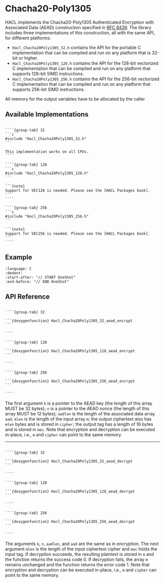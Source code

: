 # Chacha20-Poly1305

HACL implements the Chacha20-Poly1305 Authenticated Encryption with Associated Data (AEAD) construction specified in [RFC 8439].
The library includes three implementations of this construction, all with the same API, for different platforms:

* `Hacl_Chacha20Poly1305_32.h` contains the API for the portable C implementation that can be compiled and run on any platform that is 32-bit or higher.
* `Hacl_Chacha20Poly1305_128.h` contains the API for the 128-bit vectorized C implementation that can be compiled and run on any platform that supports 128-bit SIMD instructions.
* `Hacl_Chacha20Poly1305_256.h` contains the API for the 256-bit vectorized C implementation that can be compiled and run on any platform that supports 256-bit SIMD instructions.

All memory for the output variables have to be allocated by the caller.

## Available Implementations

`````{tabs}

````{group-tab} 32
```c
#include "Hacl_Chacha20Poly1305_32.h"
```

This implementation works on all CPUs.
````

````{group-tab} 128
```c
#include "Hacl_Chacha20Poly1305_128.h"
```

```{note}
Support for VEC128 is needed. Please see the [HACL Packages book].
```
````

````{group-tab} 256
```c
#include "Hacl_Chacha20Poly1305_256.h"
```

```{note}
Support for VEC256 is needed. Please see the [HACL Packages book].
```
````
`````

## Example

```{literalinclude} ../../../../tests/chacha20poly1305.cc
:language: C
:dedent:
:start-after: "// START OneShot"
:end-before: "// END OneShot"
```

## API Reference

`````{tabs}

````{group-tab} 32

```{doxygenfunction} Hacl_Chacha20Poly1305_32_aead_encrypt
```

````

````{group-tab} 128

```{doxygenfunction} Hacl_Chacha20Poly1305_128_aead_encrypt
```

````

````{group-tab} 256

```{doxygenfunction} Hacl_Chacha20Poly1305_256_aead_encrypt
```

````
`````

The first argument `k` is a pointer to the AEAD key (the length of this array MUST be 32 bytes);
`n` is a pointer to the AEAD nonce (the length of this array MUST be 12 bytes);
`aadlen` is the length of the associated data array `aad`;
`mlen` is the length of the input array `m`;
the output ciphertext also has `mlen` bytes and is stored in `cipher`;
the output tag has a length of 16 bytes and is stored in `mac`.
Note that encryption and decryption can be executed in-place, i.e., `m` and `cipher` can point to the same memory.

-------------------------------------------------------------------------------

`````{tabs}

````{group-tab} 32

```{doxygenfunction} Hacl_Chacha20Poly1305_32_aead_decrypt
```

````

````{group-tab} 128

```{doxygenfunction} Hacl_Chacha20Poly1305_128_aead_decrypt
```

````

````{group-tab} 256

```{doxygenfunction} Hacl_Chacha20Poly1305_256_aead_decrypt
```

````
`````

The arguments `k`, `n`, `aadlen`, and `aad` are the same as in encryption.
The next argument `mlen` is the length of the input ciphertext cipher and `mac` holds the input tag.
If decryption succeeds, the resulting plaintext is stored in `m` and the function returns the success code 0.
If decryption fails, the array `m` remains unchanged and the function returns the error code 1.
Note that encryption and decryption can be executed in-place, i.e., `m` and `cipher` can point to the same memory.

[hacl packages book]: https://tech.cryspen.com/hacl-packages/algorithms.html
[rfc 8439]: https://www.rfc-editor.org/rfc/rfc8439.html
